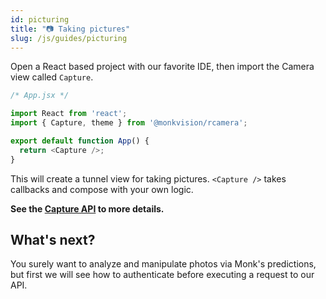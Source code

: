 ```yaml
---
id: picturing
title: "📷 Taking pictures"
slug: /js/guides/picturing
---
```


Open a React based project with our favorite IDE, then import the Camera view called ``Capture``.

```javascript
/* App.jsx */

import React from 'react';
import { Capture, theme } from '@monkvision/rcamera';

export default function App() {
  return <Capture />;
}
```

This will create a tunnel view for taking pictures. `<Capture />` takes callbacks and compose with your own logic.

**See the [Capture API](/docs/js/api/components/capture) to more details.**

## What's next?

You surely want to analyze and manipulate photos via Monk's predictions,
but first we will see how to authenticate before executing a request to our API.
